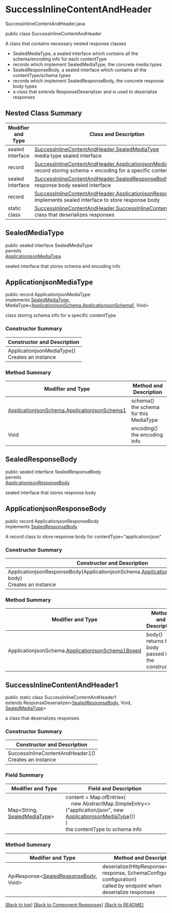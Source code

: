 # SuccessInlineContentAndHeader
SuccessInlineContentAndHeader.java

public class SuccessInlineContentAndHeader

A class that contains necessary nested response classes
- SealedMediaType, a sealed interface which contains all the schema/encoding info for each contentType
- records which implement SealedMediaType, the concrete media types
- SealedResponseBody, a sealed interface which contains all the contentType/schema types
- records which implement SealedResponseBody, the concrete response body types
- a class that extends ResponseDeserializer and is used to deserialize responses

## Nested Class Summary
| Modifier and Type | Class and Description |
| ----------------- | --------------------- |
| sealed interface | [SuccessInlineContentAndHeader.SealedMediaType](#sealedmediatype)<br>media type sealed interface |
| record | [SuccessInlineContentAndHeader.ApplicationjsonMediaType](#applicationjsonmediatype)<br>record storing schema + encoding for a specific contentType |
| sealed interface | [SuccessInlineContentAndHeader.SealedResponseBody](#sealedresponsebody)<br>response body sealed interface |
| record | [SuccessInlineContentAndHeader.ApplicationjsonResponseBody](#applicationjsonresponsebody)<br>implements sealed interface to store response body |
| static class | [SuccessInlineContentAndHeader.SuccessInlineContentAndHeader1](#successinlinecontentandheader1)<br>class that deserializes responses |

## SealedMediaType
public sealed interface SealedMediaType<br>
permits<br>
[ApplicationjsonMediaType](#applicationjsonmediatype)

sealed interface that stores schema and encoding info

## ApplicationjsonMediaType
public record ApplicationjsonMediaType<br>
implements [SealedMediaType](#sealedmediatype), MediaType<[ApplicationjsonSchema.ApplicationjsonSchema1](../../components/responses/successinlinecontentandheader/content/applicationjson/ApplicationjsonSchema.md#applicationjsonschema1), Void>

class storing schema info for a specific contentType

### Constructor Summary
| Constructor and Description |
| --------------------------- |
| ApplicationjsonMediaType()<br>Creates an instance |

### Method Summary
| Modifier and Type | Method and Description |
| ----------------- | ---------------------- |
| [ApplicationjsonSchema.ApplicationjsonSchema1](../../components/responses/successinlinecontentandheader/content/applicationjson/ApplicationjsonSchema.md#applicationjsonschema1) | schema()<br>the schema for this MediaType |
| Void | encoding()<br>the encoding info |

## SealedResponseBody
public sealed interface SealedResponseBody<br>
permits<br>
[ApplicationjsonResponseBody](#applicationjsonresponsebody)

sealed interface that stores response body

## ApplicationjsonResponseBody
public record ApplicationjsonResponseBody<br>
implements [SealedResponseBody](#sealedresponsebody)

A record class to store response body for contentType="application/json"

### Constructor Summary
| Constructor and Description |
| --------------------------- |
| ApplicationjsonResponseBody(ApplicationjsonSchema.[ApplicationjsonSchema1Boxed](../../components/responses/successinlinecontentandheader/content/applicationjson/ApplicationjsonSchema.md#applicationjsonschema1boxed) body)<br>Creates an instance |

### Method Summary
| Modifier and Type | Method and Description |
| ----------------- | ---------------------- |
| ApplicationjsonSchema.[ApplicationjsonSchema1Boxed](../../components/responses/successinlinecontentandheader/content/applicationjson/ApplicationjsonSchema.md#applicationjsonschema1boxed) | body()<br>returns the body passed in in the constructor |

## SuccessInlineContentAndHeader1
public static class SuccessInlineContentAndHeader1<br>
extends ResponseDeserializer<[SealedResponseBody](#sealedresponsebody), Void, [SealedMediaType](#sealedmediatype)>

a class that deserializes responses

### Constructor Summary
| Constructor and Description |
| --------------------------- |
| SuccessInlineContentAndHeader1()<br>Creates an instance |

### Field Summary
| Modifier and Type | Field and Description |
| ----------------- | --------------------- |
| Map<String, [SealedMediaType](#sealedmediatype)> | content =  Map.ofEntries(<br>&nbsp;&nbsp;&nbsp;&nbsp;new AbstractMap.SimpleEntry<>("application/json", new [ApplicationjsonMediaType](#applicationjsonmediatype)())<br>)<br>the contentType to schema info |

### Method Summary
| Modifier and Type | Method and Description |
| ----------------- | ---------------------- |
| ApiResponse<[SealedResponseBody](#sealedresponsebody), Void> | deserialize(HttpResponse<byte[]> response, SchemaConfiguration configuration)<br>called by endpoint when deserialize responses |

[[Back to top]](#top) [[Back to Component Responses]](../../../README.md#Component-Responses) [[Back to README]](../../../README.md)
